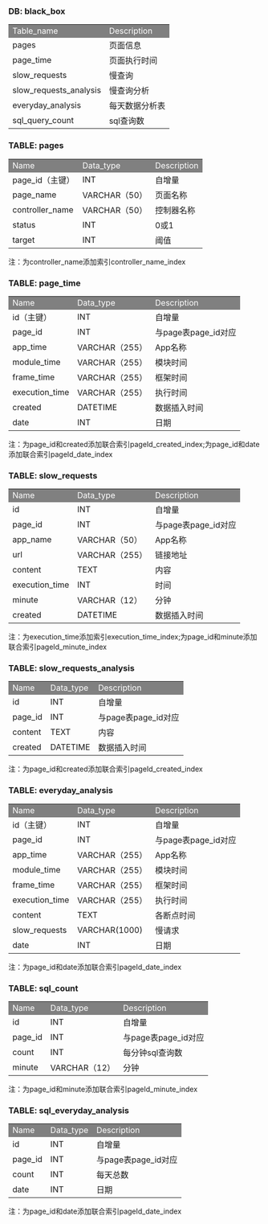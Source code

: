 ### DB: black_box
<table class="table table-condensed">
   <tr style="color:white; background:#808080;">
      <td>Table_name</td>
      <td>Description</td>
   </tr>
   <tr>
      <td>pages</td>
      <td>页面信息</td>
   </tr>
   <tr>
      <td>page_time</td>
      <td>页面执行时间</td>
   </tr>
   <tr>
      <td>slow_requests</td>
      <td>慢查询</td>
   </tr>
   <tr>
      <td>slow_requests_analysis</td>
      <td>慢查询分析</td>
   </tr>
   <tr>
      <td>everyday_analysis</td>
      <td>每天数据分析表</td>
   </tr>
   <tr>
      <td>sql_query_count</td>
      <td>sql查询数</td>
   </tr>
</table>

### TABLE: pages
<table class="table table-condensed">
   <tr style="color:white; background:#808080;">
      <td>Name</td>
      <td>Data_type</td>
      <td>Description</td>
   </tr>
   <tr>
      <td>page_id（主键）</td>
      <td>INT</td>
      <td>自增量</td>
   </tr>
   <tr>
      <td>page_name</td>
      <td>VARCHAR（50）</td>
      <td>页面名称</td>
   </tr>
   <tr>
      <td>controller_name</td>
      <td>VARCHAR（50）</td>
      <td>控制器名称</td>
   </tr>
   <tr>
      <td>status</td>
      <td>INT</td>
      <td>0或1</td>
   </tr>
   <tr>
      <td>target</td>
      <td>INT</td>
      <td>阈值</td>
   </tr>
</table>
注：为controller_name添加索引controller_name_index

### TABLE: page_time
<table class="table table-condensed">
   <tr style="color:white; background:#808080;">
      <td>Name</td>
      <td>Data_type</td>
      <td>Description</td>
   </tr>
   <tr>
      <td>id（主键）</td>
      <td>INT</td>
      <td>自增量</td>
   </tr>
   <tr>
      <td>page_id</td>
      <td>INT</td>
      <td>与page表page_id对应</td>
   </tr>
   <tr>
      <td>app_time</td>
      <td>VARCHAR（255）</td>
      <td>App名称</td>
   </tr>
   <tr>
      <td>module_time</td>
      <td>VARCHAR（255）</td>
      <td>模块时间</td>
   </tr>
   <tr>
      <td>frame_time</td>
      <td>VARCHAR（255）</td>
      <td>框架时间</td>
   </tr>
   <tr>
      <td>execution_time</td>
      <td>VARCHAR（255）</td>
      <td>执行时间</td>
   </tr>
   <tr>
      <td>created</td>
      <td>DATETIME</td>
      <td>数据插入时间</td>
   </tr>
   <tr>
      <td>date</td>
      <td>INT</td>
      <td>日期</td>
   </tr>
</table>
注：为page_id和created添加联合索引pageId_created_index;为page_id和date添加联合索引pageId_date_index

### TABLE: slow_requests
<table class="table table-condensed">
   <tr style="color:white; background:#808080;">
      <td>Name</td>
      <td>Data_type</td>
      <td>Description</td>
   </tr>
   <tr>
      <td>id</td>
      <td>INT</td>
      <td>自增量</td>
   </tr>
   <tr>
      <td>page_id</td>
      <td>INT</td>
      <td>与page表page_id对应</td>
   </tr>
   <tr>
      <td>app_name</td>
      <td>VARCHAR（50）</td>
      <td>App名称</td>
   </tr>
   <tr>
      <td>url</td>
      <td>VARCHAR（255）</td>
      <td>链接地址</td>
   </tr>
   <tr>
      <td>content</td>
      <td>TEXT</td>
      <td>内容</td>
   </tr>
   <tr>
      <td>execution_time</td>
      <td>INT</td>
      <td>时间</td>
   </tr>
   <tr>
      <td>minute</td>
      <td>VARCHAR（12）</td>
      <td>分钟</td>
   </tr>
   <tr>
      <td>created</td>
      <td>DATETIME</td>
      <td>数据插入时间</td>
   </tr>
</table>
注：为execution_time添加索引execution_time_index;为page_id和minute添加联合索引pageId_minute_index

### TABLE: slow_requests_analysis
<table class="table table-condensed">
   <tr style="color:white; background:#808080;">
      <td>Name</td>
      <td>Data_type</td>
      <td>Description</td>
   </tr>
   <tr>
      <td>id</td>
      <td>INT</td>
      <td>自增量</td>
   </tr>
   <tr>
      <td>page_id</td>
      <td>INT</td>
      <td>与page表page_id对应</td>
   </tr>
   <tr>
      <td>content</td>
      <td>TEXT</td>
      <td>内容</td>
   </tr>
   <tr>
      <td>created</td>
      <td>DATETIME</td>
      <td>数据插入时间</td>
   </tr>
</table>
注：为page_id和created添加联合索引pageId_created_index

### TABLE: everyday_analysis
<table class="table table-condensed">
   <tr style="color:white; background:#808080;">
      <td>Name</td>
      <td>Data_type</td>
      <td>Description</td>
   </tr>
   <tr>
      <td>id（主键）</td>
      <td>INT</td>
      <td>自增量</td>
   </tr>
   <tr>
      <td>page_id</td>
      <td>INT</td>
      <td>与page表page_id对应</td>
   </tr>
   <tr>
      <td>app_time</td>
      <td>VARCHAR（255）</td>
      <td>App名称</td>
   </tr>
   <tr>
      <td>module_time</td>
      <td>VARCHAR（255）</td>
      <td>模块时间</td>
   </tr>
   <tr>
      <td>frame_time</td>
      <td>VARCHAR（255）</td>
      <td>框架时间</td>
   </tr>
   <tr>
      <td>execution_time</td>
      <td>VARCHAR（255）</td>
      <td>执行时间</td>
   </tr>
   <tr>
      <td>content</td>
      <td>TEXT</td>
      <td>各断点时间</td>
   </tr>
   <tr>
      <td>slow_requests</td>
      <td>VARCHAR(1000)</td>
      <td>慢请求</td>
   </tr>
   <tr>
      <td>date</td>
      <td>INT</td>
      <td>日期</td>
   </tr>
</table>
注：为page_id和date添加联合索引pageId_date_index

### TABLE: sql_count
<table class="table table-condensed">
   <tr style="color:white; background:#808080;">
      <td>Name</td>
      <td>Data_type</td>
      <td>Description</td>
   </tr>
   <tr>
      <td>id</td>
      <td>INT</td>
      <td>自增量</td>
   </tr>
   <tr>
      <td>page_id</td>
      <td>INT</td>
      <td>与page表page_id对应</td>
   </tr>
   <tr>
      <td>count</td>
      <td>INT</td>
      <td>每分钟sql查询数</td>
   </tr>
   <tr>
      <td>minute</td>
      <td>VARCHAR（12）</td>
      <td>分钟</td>
   </tr>
</table>
注：为page_id和minute添加联合索引pageId_minute_index

### TABLE: sql_everyday_analysis
<table class="table table-condensed">
   <tr style="color:white; background:#808080;">
      <td>Name</td>
      <td>Data_type</td>
      <td>Description</td>
   </tr>
   <tr>
      <td>id</td>
      <td>INT</td>
      <td>自增量</td>
   </tr>
   <tr>
      <td>page_id</td>
      <td>INT</td>
      <td>与page表page_id对应</td>
   </tr>
   <tr>
      <td>count</td>
      <td>INT</td>
      <td>每天总数</td>
   </tr>
   <tr>
      <td>date</td>
      <td>INT</td>
      <td>日期</td>
   </tr>
</table>
注：为page_id和date添加联合索引pageId_date_index
